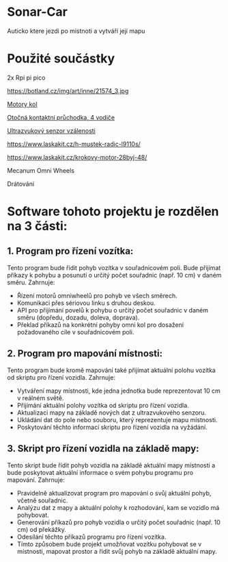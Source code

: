 # Sonar-Car
Auticko ktere jezdi po mistnoti a vytváří její mapu

# Použité součástky

2x Rpi pi pico

https://botland.cz/img/art/inne/21574_3.jpg

[Motory kol](https://www.laskakit.cz/dc-motorek-130-3v-16500-rpm/)

[Otočná kontaktní průchodka, 4 vodiče](https://www.laskakit.cz/otocna-kontaktni-pruchodka--4-vodice/)

[Ultrazvukový senzor vzálenosti](https://www.laskakit.cz/ultrazvukovy-meric-vzdalenosti-hc-sr04/)

https://www.laskakit.cz/h-mustek-radic-l9110s/

https://www.laskakit.cz/krokovy-motor-28byj-48/

Mecanum Omni Wheels

Drátování

# Software tohoto projektu je rozdělen na 3 části:

## 1. Program pro řízení vozítka:
Tento program bude řídit pohyb vozítka v souřadnicovém poli. Bude přijímat příkazy k pohybu a posunutí o určitý počet souřadnic (např. 10 cm) v daném směru. Zahrnuje:

- Řízení motorů omniwheelů pro pohyb ve všech směrech.
- Komunikaci přes sériovou linku s druhou deskou.
- API pro přijímání povelů k pohybu o určitý počet souřadnic v daném směru (dopředu, dozadu, doleva, doprava).
- Překlad příkazů na konkrétní pohyby omni kol pro dosažení požadovaného cíle v souřadnicovém poli.

## 2. Program pro mapování místnosti:
Tento program bude kromě mapování také přijímat aktuální polohu vozítka od skriptu pro řízení vozidla. Zahrnuje:

- Vytváření mapy místnosti, kde jedna jednotka bude reprezentovat 10 cm v reálném světě.
- Přijímání aktuální polohy vozítka od skriptu pro řízení vozidla.
- Aktualizaci mapy na základě nových dat z ultrazvukového senzoru.
- Ukládání dat do pole nebo souboru, který reprezentuje mapu místnosti.
- Poskytování těchto informací skriptu pro řízení vozidla na vyžádání.

## 3. Skript pro řízení vozidla na základě mapy:
Tento skript bude řídit pohyb vozidla na základě aktuální mapy místnosti a bude poskytovat aktuální informace o svém pohybu programu pro mapování. Zahrnuje:

- Pravidelně aktualizovat program pro mapování o svůj aktuální pohyb, včetně souřadnic.
- Analýzu dat z mapy a aktuální polohy k rozhodování, kam se vozidlo má pohybovat.
- Generování příkazů pro pohyb vozidla o určitý počet souřadnic (např. 10 cm) od překážky.
- Odesílání těchto příkazů programu pro řízení vozítka.
- Tímto způsobem bude projekt umožňovat vozítku pohybovat se v místnosti, mapovat prostor a řídit svůj pohyb na základě aktuální mapy.
